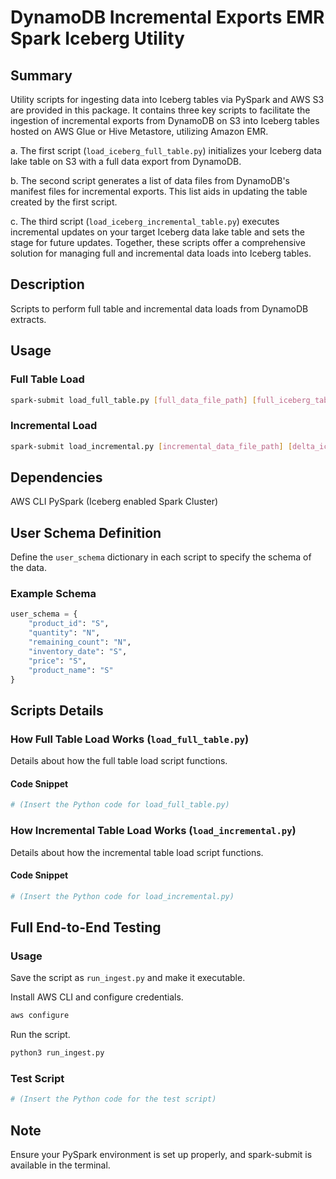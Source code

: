 
# DynamoDB Incremental Exports EMR Spark Iceberg Utility

## Summary

Utility scripts for ingesting data into Iceberg tables via PySpark and AWS S3 are provided in this package. It contains three key scripts to facilitate the ingestion of incremental exports from DynamoDB on S3 into Iceberg tables hosted on AWS Glue or Hive Metastore, utilizing Amazon EMR.

a. The first script (`load_iceberg_full_table.py`) initializes your Iceberg data lake table on S3 with a full data export from DynamoDB.

b. The second script generates a list of data files from DynamoDB's manifest files for incremental exports. This list aids in updating the table created by the first script.

c. The third script (`load_iceberg_incremental_table.py`) executes incremental updates on your target Iceberg data lake table and sets the stage for future updates.
Together, these scripts offer a comprehensive solution for managing full and incremental data loads into Iceberg tables.

## Description
Scripts to perform full table and incremental data loads from DynamoDB extracts.

## Usage
### Full Table Load
```bash
spark-submit load_full_table.py [full_data_file_path] [full_iceberg_table_name]
```
### Incremental Load
```bash
spark-submit load_incremental.py [incremental_data_file_path] [delta_iceberg_table_name] [full_iceberg_table_name]
```

## Dependencies
AWS CLI
PySpark (Iceberg enabled Spark Cluster)

## User Schema Definition
Define the `user_schema` dictionary in each script to specify the schema of the data.
### Example Schema
```python
user_schema = {
    "product_id": "S",
    "quantity": "N",
    "remaining_count": "N",
    "inventory_date": "S",
    "price": "S",
    "product_name": "S"
}
```

## Scripts Details
### How Full Table Load Works (`load_full_table.py`)
Details about how the full table load script functions.
#### Code Snippet
```python
# (Insert the Python code for load_full_table.py)
```

### How Incremental Table Load Works (`load_incremental.py`)
Details about how the incremental table load script functions.
#### Code Snippet
```python
# (Insert the Python code for load_incremental.py)
```

## Full End-to-End Testing
### Usage
Save the script as `run_ingest.py` and make it executable.


Install AWS CLI and configure credentials.
```bash
aws configure
```

Run the script.
```bash
python3 run_ingest.py
```
### Test Script
```python
# (Insert the Python code for the test script)
```

## Note
Ensure your PySpark environment is set up properly, and spark-submit is available in the terminal.
